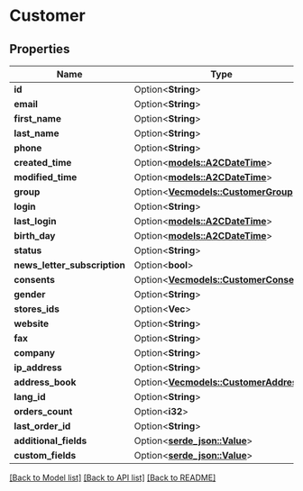 # Customer

## Properties

Name | Type | Description | Notes
------------ | ------------- | ------------- | -------------
**id** | Option<**String**> |  | [optional]
**email** | Option<**String**> |  | [optional]
**first_name** | Option<**String**> |  | [optional]
**last_name** | Option<**String**> |  | [optional]
**phone** | Option<**String**> |  | [optional]
**created_time** | Option<[**models::A2CDateTime**](A2CDateTime.md)> |  | [optional]
**modified_time** | Option<[**models::A2CDateTime**](A2CDateTime.md)> |  | [optional]
**group** | Option<[**Vec<models::CustomerGroup>**](Customer_Group.md)> |  | [optional]
**login** | Option<**String**> |  | [optional]
**last_login** | Option<[**models::A2CDateTime**](A2CDateTime.md)> |  | [optional]
**birth_day** | Option<[**models::A2CDateTime**](A2CDateTime.md)> |  | [optional]
**status** | Option<**String**> |  | [optional]
**news_letter_subscription** | Option<**bool**> |  | [optional]
**consents** | Option<[**Vec<models::CustomerConsent>**](Customer_Consent.md)> |  | [optional]
**gender** | Option<**String**> |  | [optional]
**stores_ids** | Option<**Vec<String>**> |  | [optional]
**website** | Option<**String**> |  | [optional]
**fax** | Option<**String**> |  | [optional]
**company** | Option<**String**> |  | [optional]
**ip_address** | Option<**String**> |  | [optional]
**address_book** | Option<[**Vec<models::CustomerAddress>**](Customer_Address.md)> |  | [optional]
**lang_id** | Option<**String**> |  | [optional]
**orders_count** | Option<**i32**> |  | [optional]
**last_order_id** | Option<**String**> |  | [optional]
**additional_fields** | Option<[**serde_json::Value**](.md)> |  | [optional]
**custom_fields** | Option<[**serde_json::Value**](.md)> |  | [optional]

[[Back to Model list]](../README.md#documentation-for-models) [[Back to API list]](../README.md#documentation-for-api-endpoints) [[Back to README]](../README.md)


